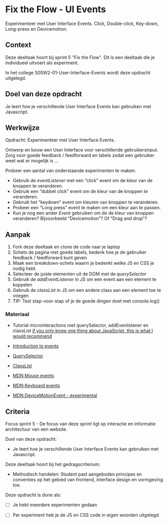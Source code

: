 
# Fix the Flow - UI Events

Experimenteer met User Interface Events. Click, Double-click, Key-down, Long-press en Devicemotion.

## Context

Deze deeltaak hoort bij sprint 5 "Fix the Flow". Dit is een deeltaak die je individueel uitvoert als experiment.

In het college S05W2-01-User-Interface-Events wordt deze opdracht uitgelegd. 

## Doel van deze opdracht

Je leert hoe je verschillende User Interface Events kan gebruiken met Javascript.

## Werkwijze

Opdracht: Experimenteer met User Interface Events.

Ontwerp en bouw een User Interface voor verschillende gebruikersinput. Zorg voor goede feedback / feedforward en labels zodat een gebruiker weet wat er mogelijk is …

Probeer een aantal van onderstaande experimenten te maken:

* Gebruik de _eventListener_ met een “click” event om de kleur van de knoppen te veranderen. 
* Gebruik een “dubbel click” event om de kleur van de knoppen te veranderen. 
* Gebruik het “keydown” event om kleuren van knoppen te veranderen.
* Probeer een “Long press” event te maken om een kleur aan te passen.
* Kun je nog een ander _Event_ gebruiken om de de kleur van knoppen veranderen? Bijvoorbeeld "Devicemotion"? Of "Drag and drop"?


## Aanpak

1. Fork deze deeltaak en clone de code naar je laptop
2. Schets de pagina met goede labels, bedenk hoe je de gebruiker feedback / feedforward kunt geven
4. Maak een breakdown-schets waarin je bedenkt welke JS en CSS je nodig hebt.
5. Selecteer de juiste elementen uit de DOM met de _querySelector_
6. Gebruik de _addEventListener_ in JS om een event aan een element te koppelen
7. Gebruik de _classList_ in JS om een andere class aan een element toe te voegen
8. TIP: Test stap-voor-stap of je de goede dingen doet met console.log()

### Materiaal

- Tutorial microinteractions met querySelector, addEvenlistener en classList [if you only know one thing about JavaScript, this is what I would recommend](https://css-tricks.com/video-screencasts/150-hey-designers-know-one-thing-javascript-recommend/)

- [Introduction to events](https://developer.mozilla.org/en-US/docs/Learn/JavaScript/Building_blocks/Events)
- [QuerySelector](https://developer.mozilla.org/en-US/docs/Web/API/Document/querySelector)
- [ClassList](https://developer.mozilla.org/en-US/docs/Web/API/Element/classList) 
  
- [MDN Mouse events](https://developer.mozilla.org/en-US/docs/Web/API/Element#mouse_events)
- [MDN Keyboard events](https://developer.mozilla.org/en-US/docs/Web/API/Element#keyboard_events)
- [MDN DeviceMotionEvent - experimental](https://developer.mozilla.org/en-US/docs/Web/API/DeviceMotionEvent)


## Criteria

Focus sprint 5 - De focus van deze sprint ligt op interactie en informatie architectuur van een website.

Doel van deze opdracht:

* Je leert hoe je verschillende User Interface Events kan gebruiken met Javascript.

Deze deeltaak hoort bij het gedragscriterium:

* Methodisch handelen: Student past aangeboden principes en conventies op het gebied van frontend, interface design en vormgeving toe.

Deze opdracht is done als:

- [ ] Je hebt meerdere experimenten gedaan
- [ ] Per experiment heb je de JS en CSS code in eigen woorden uitgelegd

